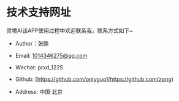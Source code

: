 
# 技术支持网址

灵境AI该APP使用过程中欢迎联系我，联系方式如下~

- Author：张鹏

- Email: 1014346275@qq.com

- Wechat: prxd_1225

- Github: [https://github.com/onlyguo](https://github.com/zpng)

- Address: 中国·北京

